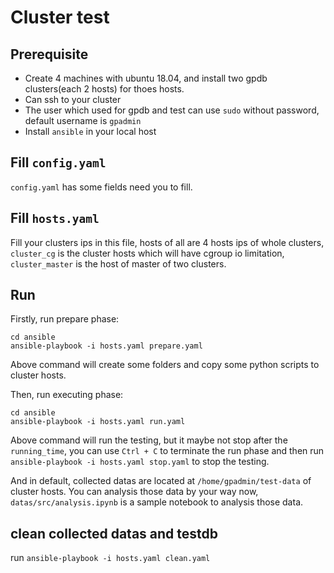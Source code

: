 # Cluster test

## Prerequisite

+ Create 4 machines with ubuntu 18.04, and install two gpdb clusters(each 2 hosts) for thoes hosts.
+ Can ssh to your cluster
+ The user which used for gpdb and test can use `sudo` without password, default username is `gpadmin`
+ Install `ansible` in your local host

## Fill `config.yaml`

`config.yaml` has some fields need you to fill.

## Fill `hosts.yaml`

Fill your clusters ips in this file, hosts of all are 4 hosts ips of whole clusters, `cluster_cg` is the cluster hosts which will have cgroup io limitation, `cluster_master` is the host of master of two clusters.

## Run

Firstly, run prepare phase:
```shell
cd ansible
ansible-playbook -i hosts.yaml prepare.yaml
```
Above command will create some folders and copy some python scripts to cluster hosts.

Then, run executing phase:
```shell
cd ansible
ansible-playbook -i hosts.yaml run.yaml
```
Above command will run the testing, but it maybe not stop after the `running_time`, you can use `Ctrl + C` to terminate the run phase and then run `ansible-playbook -i hosts.yaml stop.yaml` to stop the testing.

And in default, collected datas are located at `/home/gpadmin/test-data` of cluster hosts. You can analysis those data by your way now, `datas/src/analysis.ipynb` is a sample notebook to analysis those data.

## clean collected datas and testdb
run `ansible-playbook -i hosts.yaml clean.yaml`
